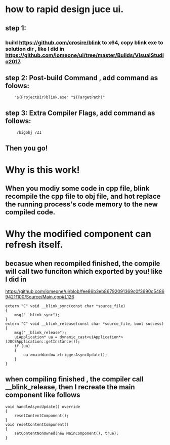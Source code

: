 
# how to rapid design juce ui.
## step 1: 
### build  https://github.com/crosire/blink to x64, copy blink exe to solution dir , like I did in https://github.com/iomeone/ui/tree/master/Builds/VisualStudio2017.

## step 2: Post-build Command , add command as folows:
        "$(ProjectDir)blink.exe" "$(TargetPath)"
        
## step 3: Extra Compiler Flags, add command as follows:
         /bigobj /ZI 
         
## Then you go!





# Why is this work! 
## When you modiy some code in cpp file, blink recompile the cpp file to obj file, and hot replace the running process's code memory to the new compiled code.

# Why the modified component can refresh itself. 
## becasue when recompiled finished, the compile will call two funciton which exported by you! like I did in 
https://github.com/iomeone/ui/blob/fee86b3eb86792091369c0f3690c54869421f100/Source/Main.cpp#L126
```
extern "C" void __blink_sync(const char *source_file)
{
	msg("__blink_sync");
}
extern "C" void __blink_release(const char *source_file, bool success)
{
	msg("__blink_release");
	uiApplication* ua = dynamic_cast<uiApplication*>(JUCEApplication::getInstance());
	if (ua)
	{
		ua->mainWindow->triggerAsyncUpdate();
	}
}
```
## when compiling finished , the compiler call __blink_release, then I recreate the main component like follows
```
void handleAsyncUpdate() override
{
	resetContentComponent();
}
void resetContentComponent()
{
	setContentNonOwned(new MainComponent(), true);
}
```

